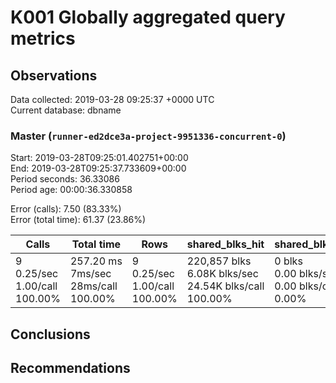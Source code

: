 # K001 Globally aggregated query metrics

## Observations ##
Data collected: 2019-03-28 09:25:37 +0000 UTC  
Current database: dbname  



### Master (`runner-ed2dce3a-project-9951336-concurrent-0`) ###
Start: 2019-03-28T09:25:01.402751+00:00  
End: 2019-03-28T09:25:37.733609+00:00  
Period seconds: 36.33086  
Period age: 00:00:36.330858  

Error (calls): 7.50 (83.33%)  
Error (total time): 61.37 (23.86%)

Calls | Total&nbsp;time | Rows | shared_blks_hit | shared_blks_read | shared_blks_dirtied | shared_blks_written | blk_read_time | blk_write_time | kcache_reads | kcache_writes | kcache_user_time_ms | kcache_system_time 
-------|------------|------|-----------------|------------------|---------------------|---------------------|---------------|----------------|--------------|---------------|---------------------|--------------------
9<br/>0.25/sec<br/>1.00/call<br/>100.00% |257.20&nbsp;ms<br/>7ms/sec<br/>28ms/call<br/>100.00% |9<br/>0.25/sec<br/>1.00/call<br/>100.00% |220,857&nbsp;blks<br/>6.08K&nbsp;blks/sec<br/>24.54K&nbsp;blks/call<br/>100.00% |0&nbsp;blks<br/>0.00&nbsp;blks/sec<br/>0.00&nbsp;blks/call<br/>0.00% |0&nbsp;blks<br/>0.00&nbsp;blks/sec<br/>0.00&nbsp;blks/call<br/>0.00% |0&nbsp;blks<br/>0.00&nbsp;blks/sec<br/>0.00&nbsp;blks/call<br/>0.00% |0.00&nbsp;ms<br/>0s/sec<br/>0s/call<br/>0.00% |0.00&nbsp;ms<br/>0s/sec<br/>0s/call<br/>0.00% |0.00&nbsp;bytes<br/>0.00&nbsp;bytes/sec<br/>0.00&nbsp;bytes/call<br/>0.00% |0.00&nbsp;bytes<br/>0.00&nbsp;bytes/sec<br/>0.00&nbsp;bytes/call<br/>0.00% |0.00&nbsp;ms<br/>0s/sec<br/>0s/call<br/>0.00% |0.00&nbsp;ms<br/>0s/sec<br/>0s/call<br/>0.00%





## Conclusions ##


## Recommendations ##

